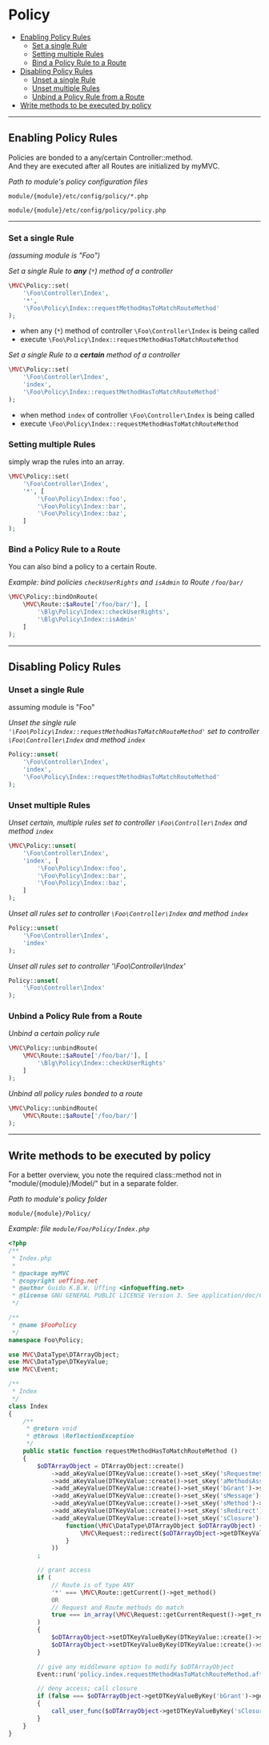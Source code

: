
# Policy

- [Enabling Policy Rules](#writing-policy-rules)
  - [Set a single Rule](#set-a-single-rule)
  - [Setting multiple Rules](#setting-multiple-rules)
  - [Bind a Policy Rule to a Route](#Bind-a-Policy-Rule-to-a-Route)
- [Disabling Policy Rules](#disabling-policy-rules)
  - [Unset a single Rule](#unset-a-single-rule)
  - [Unset multiple Rules](#unset-multiple-rules)
  - [Unbind a Policy Rule from a Route](#unbind-a-policy-rule-from-a-route)
- [Write methods to be executed by policy](#Write-methods-to-run)

------------------------------------------------------------------------------------------------------------------------

<a id="writing-policy-rules"></a>
## Enabling Policy Rules

Policies are bonded to a any/certain Controller::method.  
And they are executed after all Routes are initialized by myMVC.

_Path to module's policy configuration files_
~~~
module/{module}/etc/config/policy/*.php
~~~
~~~
module/{module}/etc/config/policy/policy.php
~~~

------------------------------------------------------------------------------------------------------------------------

<a id="set-a-single-rule"></a>
### Set a single Rule

_(assuming module is "Foo")_

_Set a single Rule to **any** (`*`) method of a controller_
~~~php
\MVC\Policy::set(
    '\Foo\Controller\Index', 
    '*', 
    '\Foo\Policy\Index::requestMethodHasToMatchRouteMethod'    
);
~~~
- when any (`*`) method of controller `\Foo\Controller\Index` is being called
- execute `\Foo\Policy\Index::requestMethodHasToMatchRouteMethod`

_Set a single Rule to a **certain** method of a controller_
~~~php
\MVC\Policy::set(
    '\Foo\Controller\Index', 
    'index', 
    '\Foo\Policy\Index::requestMethodHasToMatchRouteMethod'
);
~~~
- when method `index` of controller `\Foo\Controller\Index` is being called
- execute `\Foo\Policy\Index::requestMethodHasToMatchRouteMethod`

<a id="setting-multiple-rules"></a>
### Setting multiple Rules

simply wrap the rules into an array.

~~~php
\MVC\Policy::set(
    '\Foo\Controller\Index', 
    '*', [
        '\Foo\Policy\Index::foo',
        '\Foo\Policy\Index::bar',
        '\Foo\Policy\Index::baz',
    ]
);
~~~

<a id="Bind-a-Policy-Rule-to-a-Route"></a>
### Bind a Policy Rule to a Route

You can also bind a policy to a certain Route.

_Example: bind policies `checkUserRights` and `isAdmin` to Route `/foo/bar/`_
~~~php
\MVC\Policy::bindOnRoute(
    \MVC\Route::$aRoute['/foo/bar/'], [
        '\Blg\Policy\Index::checkUserRights',
        '\Blg\Policy\Index::isAdmin'
    ]
);
~~~

------------------------------------------------------------------------------------------------------------------------

<a id="disabling-policy-rules"></a>
## Disabling Policy Rules

<a id="unset-a-single-rule"></a>
### Unset a single Rule

assuming module is "Foo"

_Unset the single rule `'\Foo\Policy\Index::requestMethodHasToMatchRouteMethod'` set to controller `\Foo\Controller\Index` and method `index`_
~~~php
Policy::unset(
    '\Foo\Controller\Index', 
    'index', 
    '\Foo\Policy\Index::requestMethodHasToMatchRouteMethod'    
);
~~~

<a id="unset-multiple-rules"></a>
### Unset multiple Rules

_Unset certain, multiple rules set to controller `\Foo\Controller\Index` and method `index`_
~~~php
\MVC\Policy::unset(
    '\Foo\Controller\Index', 
    'index', [
        '\Foo\Policy\Index::foo',
        '\Foo\Policy\Index::bar',
        '\Foo\Policy\Index::baz',
    ]
);
~~~

_Unset all rules set to controller `\Foo\Controller\Index` and method `index`_
~~~php
Policy::unset(
    '\Foo\Controller\Index', 
    'index'
);
~~~

_Unset all rules set to controller '\Foo\Controller\Index'_
~~~php
Policy::unset(
    '\Foo\Controller\Index'
);
~~~

<a id="unbind-a-policy-rule-from-a-route"></a>
### Unbind a Policy Rule from a Route

_Unbind a certain policy rule_
~~~php
\MVC\Policy::unbindRoute(
    \MVC\Route::$aRoute['/foo/bar/'], [
        '\Blg\Policy\Index::checkUserRights'
    ]
);
~~~

_Unbind all policy rules bonded to a route_
~~~php
\MVC\Policy::unbindRoute(
    \MVC\Route::$aRoute['/foo/bar/']
);
~~~

------------------------------------------------------------------------------------------------------------------------

<a id="Write-methods-to-run"></a>
## Write methods to be executed by policy

For a better overview, you note the required class::method not in "module/{module}/Model/" but in a separate folder.

_Path to module's policy folder_
~~~
module/{module}/Policy/
~~~

_Example: file `module/Foo/Policy/Index.php`_
~~~php
<?php
/**
 * Index.php
 *
 * @package myMVC
 * @copyright ueffing.net
 * @author Guido K.B.W. Üffing <info@ueffing.net>
 * @license GNU GENERAL PUBLIC LICENSE Version 3. See application/doc/COPYING
 */

/**
 * @name $FooPolicy
 */
namespace Foo\Policy;

use MVC\DataType\DTArrayObject;
use MVC\DataType\DTKeyValue;
use MVC\Event;

/**
 * Index
 */
class Index
{
    /**
     * @return void
     * @throws \ReflectionException
     */
	public static function requestMethodHasToMatchRouteMethod ()
	{
        $oDTArrayObject = DTArrayObject::create()
            ->add_aKeyValue(DTKeyValue::create()->set_sKey('sRequestmethod')->set_sValue(\MVC\Request::getCurrentRequest()->get_requestmethod()))
            ->add_aKeyValue(DTKeyValue::create()->set_sKey('aMethodsAssigned')->set_sValue(\MVC\Route::getCurrent()->get_methodsAssigned()))
            ->add_aKeyValue(DTKeyValue::create()->set_sKey('bGrant')->set_sValue(false))
            ->add_aKeyValue(DTKeyValue::create()->set_sKey('sMessage')->set_sValue('access denied'))
            ->add_aKeyValue(DTKeyValue::create()->set_sKey('sMethod')->set_sValue(__METHOD__))
            ->add_aKeyValue(DTKeyValue::create()->set_sKey('sRedirect')->set_sValue('/404/'))
            ->add_aKeyValue(DTKeyValue::create()->set_sKey('sClosure')->set_sValue(
                function(\MVC\DataType\DTArrayObject $oDTArrayObject) {
                    \MVC\Request::redirect($oDTArrayObject->getDTKeyValueByKey('sRedirect')->get_sValue());
                }
            ))
        ;

        // grant access
        if (
            // Route is of type ANY
            '*' === \MVC\Route::getCurrent()->get_method()
            OR
            // Request and Route methods do match
            true === in_array(\MVC\Request::getCurrentRequest()->get_requestmethod(), \MVC\Route::getCurrent()->get_methodsAssigned(), true)
        )
        {
            $oDTArrayObject->setDTKeyValueByKey(DTKeyValue::create()->set_sKey('bGrant')->set_sValue(true));
            $oDTArrayObject->setDTKeyValueByKey(DTKeyValue::create()->set_sKey('sMessage')->set_sValue('access granted'));
        }

        // give any middleware option to modify $oDTArrayObject
        Event::run('policy.index.requestMethodHasToMatchRouteMethod.after', $oDTArrayObject);

        // deny access; call closure
        if (false === $oDTArrayObject->getDTKeyValueByKey('bGrant')->get_sValue())
        {
            call_user_func($oDTArrayObject->getDTKeyValueByKey('sClosure')->get_sValue(), $oDTArrayObject);
        }
	}
}
~~~
